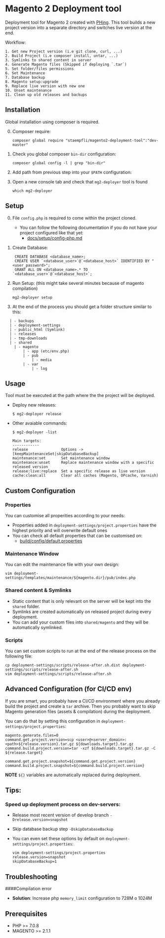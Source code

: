 # Magento 2 Deployment tool

Deployment tool for Magento 2 created with [PHing](https://www.phing.info/). This tool builds a new project version into a separate directory and switches live version at the end.

Workflow:

```
1. Get new Project version (i.e git clone, curl, ...)
2. Build Project (i.e composer install, untar, ...)
3. Symlinks to shared content in server
4. Generate Magento files (Skipped if deploying `.tar`)
5. Set folder/files permissions
6. Set Maintenance
7. Database backup
8. Magento setup:upgrade
9. Replace live version with new one
10. Unset maintenance
11. Clean up old releases and backups
```

## Installation

Global installation using composer is required.

0. Composer require:

	```
	composer global require "staempfli/magento2-deployment-tool":"dev-master"
	```

0. Check you global composer `bin-dir` configuration:

	```
	composer global config -l | grep "bin-dir"
	```

0. Add path from previous step into your `$PATH` configuration:
0. Open a new console tab and check that `mg2-deployer` tool is found

	```
	which mg2-deployer
	```

## Setup

0. File `config.php` is required to come within the project cloned.

	* You can follow the following documentation if you do not have your project configured like that yet:
		* [docs/setup/config-php.md](docs/setup/config-php.md)

0. Create Database:

	```
	 CREATE DATABASE <database_name>;
	 CREATE USER `<database_user>`@`<database_host>` IDENTIFIED BY "<user_password>";
     GRANT ALL ON <database_name>.* TO `<database_user>`@`<database_host>`;
	```

0. Run Setup: (this might take several minutes because of magento compilation)

	```
	mg2-deployer setup
	```

0. At the end of the process you should get a folder structure similar to this:

```
  | - backups
  | - deployment-settings
  | - public_html (Symlink)
  | - releases
  | - tmp-downloads
  | - shared
    | - magento
    	| - app (etc/env.php)
    	| - pub
    		| - media
    	| - var
    		| - log
```

## Usage

Tool must be executed at the path where the the project will be deployed.

* Deploy new releases:

	```
	$ mg2-deployer release
	```

* Other avaiable commands:

	```
	$ mg2-deployer -list

	Main targets:
	------------
 	release               Options -> [keepMaintenanceSet|skipDatabaseBackup]
 	maintenance:set       Set maintenance window
 	maintenance:unset     Replace maintenance window with a specific released version
 	release:live:replace  Set a specific release as live version
    cache:clean:all       Clear all caches (Magento, OPcache, Varnish)
	```


## Custom Configuration


### Properties

You can customise all properities according to your needs:

* Properties added in `deployment-settings/project.properties` have the highest priority and will overwrite default ones
* You can check all default properties that can be customised on:
	* [build/config/default.properties](build/config/default.properties)

### Maintenance Window

You can edit the maintenance file with your own design:

```
vim deployment-settings/templates/maintenance/${magento.dir}/pub/index.php
```

### Shared content & Symlinks

* Static content that is only relevant on the server will be kept into the `shared` folder.
* Symlinks are created automatically on released project during every deployment.
* You can add your custom files into `shared/magento` and they will be automatically symlinked.

### Scripts

You can set custom scripts to run at the end of the release process on the following file:

```
cp deployment-settings/scripts/release-after.sh.dist deployment-settings/scripts/release-after.sh
vim deployment-settings/scripts/release-after.sh
```

## Advanced Configuration (for CI/CD env)
If you are smart, you probably have a CI/CD environment where you already build the project and create a `tar` archive. Then you probably want to skip Magento generation files (assets & compilation) during the deployment.

You can do that by setting this configuration in `deployment-settings/project.properties`:

```
magento.generate.files=0
command.get.project.version=scp <user>@<server_domain>:<path>${release.version}.tar.gz ${downloads.target}.tar.gz
command.build.project.version=tar -xzf ${downloads.target}.tar.gz -C ${release.target}

command.get.project.snapshot=${command.get.project.version}
command.build.project.snapshot=${command.build.project.version}
```

**NOTE** `${}` variables are automatically replaced during deployment.


## Tips:

### Speed up deployment process on dev-servers:

* Release most recent version of develop branch `-Drelease.version=snapshot`
* Skip database backup step `-DskipDatabaseBackup`
* You can even set these options by default on `deployment-settings/project.properties`:

    ```
    vim deployment-settings/project.properties
    release.version=snapshot
    skipDatabaseBackup=1
    ```

## Troubleshooting

####Compilation error

* **Solution**: Increase php `memory_limit` configuration to 728M o 1024M


## Prerequisites

- PHP >= 7.0.8
- MAGENTO >= 2.1.1